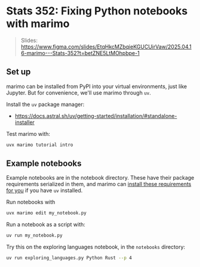 # Stats 352: Fixing Python notebooks with marimo

> Slides: https://www.figma.com/slides/EtqHkcMZbqieKGUCUirVaw/2025.04.16-marimo---Stats-352?t=betZNE5LtMOhpbpe-1

## Set up

marimo can be installed from PyPI into your virtual environments, just like
Jupyter. But for convenience, we'll use marimo through `uv`.

Install the `uv` package manager:

- https://docs.astral.sh/uv/getting-started/installation/#standalone-installer

Test marimo with:

```bash
uvx marimo tutorial intro
```


## Example notebooks

Example notebooks are in the notebook directory. These have their
package requirements serialized in them, and marimo can [install
these requirements for you](https://docs.marimo.io/guides/package_reproducibility/) if you have `uv` installed.

Run notebooks with

```bash
uvx marimo edit my_notebook.py
```

Run a notebook as a script with:

```bash
uv run my_notebook.py
```

Try this on the exploring languages notebook, in the `notebooks` directory:

```bash
uv run exploring_languages.py Python Rust --p 4
```

